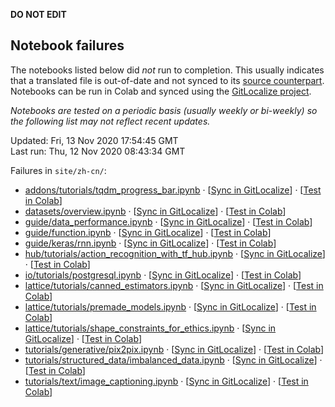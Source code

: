 __DO NOT EDIT__

## Notebook failures

The notebooks listed below did *not* run to completion. This usually indicates
that a translated file is out-of-date and not synced to its
[source counterpart](../en-snapshot/). Notebooks can be run in Colab and synced
using the [GitLocalize project](https://gitlocalize.com/tensorflow/docs-l10n).

*Notebooks are tested on a periodic basis (usually weekly or bi-weekly) so the
following list may not reflect recent updates.*

Updated: Fri, 13 Nov 2020 17:54:45 GMT<br/>
Last run: Thu, 12 Nov 2020 08:43:34 GMT

Failures in <code>site/zh-cn/</code>:

* [addons/tutorials/tqdm_progress_bar.ipynb](https://github.com/tensorflow/docs-l10n/blob/master/site/zh-cn/addons/tutorials/tqdm_progress_bar.ipynb) · [[Sync in GitLocalize](https://gitlocalize.com/repo/4592/zh-cn/site/en-snapshot/addons/tutorials/tqdm_progress_bar.ipynb)] · [[Test in Colab](https://colab.research.google.com/github/tensorflow/docs-l10n/blob/master/site/zh-cn/addons/tutorials/tqdm_progress_bar.ipynb)]
* [datasets/overview.ipynb](https://github.com/tensorflow/docs-l10n/blob/master/site/zh-cn/datasets/overview.ipynb) · [[Sync in GitLocalize](https://gitlocalize.com/repo/4592/zh-cn/site/en-snapshot/datasets/overview.ipynb)] · [[Test in Colab](https://colab.research.google.com/github/tensorflow/docs-l10n/blob/master/site/zh-cn/datasets/overview.ipynb)]
* [guide/data_performance.ipynb](https://github.com/tensorflow/docs-l10n/blob/master/site/zh-cn/guide/data_performance.ipynb) · [[Sync in GitLocalize](https://gitlocalize.com/repo/4592/zh-cn/site/en-snapshot/guide/data_performance.ipynb)] · [[Test in Colab](https://colab.research.google.com/github/tensorflow/docs-l10n/blob/master/site/zh-cn/guide/data_performance.ipynb)]
* [guide/function.ipynb](https://github.com/tensorflow/docs-l10n/blob/master/site/zh-cn/guide/function.ipynb) · [[Sync in GitLocalize](https://gitlocalize.com/repo/4592/zh-cn/site/en-snapshot/guide/function.ipynb)] · [[Test in Colab](https://colab.research.google.com/github/tensorflow/docs-l10n/blob/master/site/zh-cn/guide/function.ipynb)]
* [guide/keras/rnn.ipynb](https://github.com/tensorflow/docs-l10n/blob/master/site/zh-cn/guide/keras/rnn.ipynb) · [[Sync in GitLocalize](https://gitlocalize.com/repo/4592/zh-cn/site/en-snapshot/guide/keras/rnn.ipynb)] · [[Test in Colab](https://colab.research.google.com/github/tensorflow/docs-l10n/blob/master/site/zh-cn/guide/keras/rnn.ipynb)]
* [hub/tutorials/action_recognition_with_tf_hub.ipynb](https://github.com/tensorflow/docs-l10n/blob/master/site/zh-cn/hub/tutorials/action_recognition_with_tf_hub.ipynb) · [[Sync in GitLocalize](https://gitlocalize.com/repo/4592/zh-cn/site/en-snapshot/hub/tutorials/action_recognition_with_tf_hub.ipynb)] · [[Test in Colab](https://colab.research.google.com/github/tensorflow/docs-l10n/blob/master/site/zh-cn/hub/tutorials/action_recognition_with_tf_hub.ipynb)]
* [io/tutorials/postgresql.ipynb](https://github.com/tensorflow/docs-l10n/blob/master/site/zh-cn/io/tutorials/postgresql.ipynb) · [[Sync in GitLocalize](https://gitlocalize.com/repo/4592/zh-cn/site/en-snapshot/io/tutorials/postgresql.ipynb)] · [[Test in Colab](https://colab.research.google.com/github/tensorflow/docs-l10n/blob/master/site/zh-cn/io/tutorials/postgresql.ipynb)]
* [lattice/tutorials/canned_estimators.ipynb](https://github.com/tensorflow/docs-l10n/blob/master/site/zh-cn/lattice/tutorials/canned_estimators.ipynb) · [[Sync in GitLocalize](https://gitlocalize.com/repo/4592/zh-cn/site/en-snapshot/lattice/tutorials/canned_estimators.ipynb)] · [[Test in Colab](https://colab.research.google.com/github/tensorflow/docs-l10n/blob/master/site/zh-cn/lattice/tutorials/canned_estimators.ipynb)]
* [lattice/tutorials/premade_models.ipynb](https://github.com/tensorflow/docs-l10n/blob/master/site/zh-cn/lattice/tutorials/premade_models.ipynb) · [[Sync in GitLocalize](https://gitlocalize.com/repo/4592/zh-cn/site/en-snapshot/lattice/tutorials/premade_models.ipynb)] · [[Test in Colab](https://colab.research.google.com/github/tensorflow/docs-l10n/blob/master/site/zh-cn/lattice/tutorials/premade_models.ipynb)]
* [lattice/tutorials/shape_constraints_for_ethics.ipynb](https://github.com/tensorflow/docs-l10n/blob/master/site/zh-cn/lattice/tutorials/shape_constraints_for_ethics.ipynb) · [[Sync in GitLocalize](https://gitlocalize.com/repo/4592/zh-cn/site/en-snapshot/lattice/tutorials/shape_constraints_for_ethics.ipynb)] · [[Test in Colab](https://colab.research.google.com/github/tensorflow/docs-l10n/blob/master/site/zh-cn/lattice/tutorials/shape_constraints_for_ethics.ipynb)]
* [tutorials/generative/pix2pix.ipynb](https://github.com/tensorflow/docs-l10n/blob/master/site/zh-cn/tutorials/generative/pix2pix.ipynb) · [[Sync in GitLocalize](https://gitlocalize.com/repo/4592/zh-cn/site/en-snapshot/tutorials/generative/pix2pix.ipynb)] · [[Test in Colab](https://colab.research.google.com/github/tensorflow/docs-l10n/blob/master/site/zh-cn/tutorials/generative/pix2pix.ipynb)]
* [tutorials/structured_data/imbalanced_data.ipynb](https://github.com/tensorflow/docs-l10n/blob/master/site/zh-cn/tutorials/structured_data/imbalanced_data.ipynb) · [[Sync in GitLocalize](https://gitlocalize.com/repo/4592/zh-cn/site/en-snapshot/tutorials/structured_data/imbalanced_data.ipynb)] · [[Test in Colab](https://colab.research.google.com/github/tensorflow/docs-l10n/blob/master/site/zh-cn/tutorials/structured_data/imbalanced_data.ipynb)]
* [tutorials/text/image_captioning.ipynb](https://github.com/tensorflow/docs-l10n/blob/master/site/zh-cn/tutorials/text/image_captioning.ipynb) · [[Sync in GitLocalize](https://gitlocalize.com/repo/4592/zh-cn/site/en-snapshot/tutorials/text/image_captioning.ipynb)] · [[Test in Colab](https://colab.research.google.com/github/tensorflow/docs-l10n/blob/master/site/zh-cn/tutorials/text/image_captioning.ipynb)]

